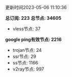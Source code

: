 更新时间2023-05-06 11:10:36

**总订阅: 223**
**总节点: 34605**
- vless节点: 37

**google ping有效节点: 2216**
- trojan节点: 24
- ssr节点: 29
- ss节点: 1166
- v2ray节点: 997

